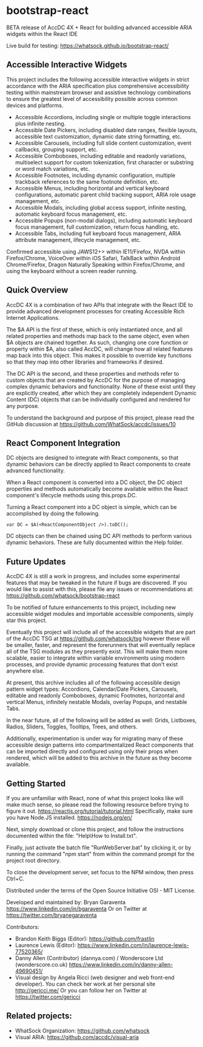 # bootstrap-react
BETA release of AccDC 4X + React for building advanced accessible ARIA widgets within the React IDE

Live build for testing: https://whatsock.github.io/bootstrap-react/

Accessible Interactive Widgets
-----

This project includes the following accessible interactive widgets in strict accordance with the ARIA specification plus comprehensive accessibility testing within mainstream browser and assistive technology combinations to ensure the greatest level of accessibility possible across common devices and platforms.

* Accessible Accordions, including single or multiple toggle interactions plus infinite nesting.
* Accessible Date Pickers, including disabled date ranges, flexible layouts, accessible text customization, dynamic date string formatting, etc.
* Accessible Carousels, including full slide content customization, event callbacks, grouping support, etc.
* Accessible Comboboxes, including editable and readonly variations, multiselect support for custom tokenization, first character or substring or word match variations, etc.
* Accessible Footnotes, including dynamic configuration, multiple trackback references to the same footnote definition, etc.
* Accessible Menus, including horizontal and vertical keyboard configurations, automatic parent child tracking support, ARIA role usage management, etc.
* Accessible Modals, including global access support, infinite nesting, automatic keyboard focus management, etc.
* Accessible Popups (non-modal dialogs), including automatic keyboard focus management, full customization, return focus handling, etc.
* Accessible Tabs, including full keyboard focus management, ARIA attribute management, lifecycle management, etc.

Confirmed accessible using JAWS12+> within IE11/Firefox, NVDA within Firefox/Chrome, VoiceOver within iOS Safari, TalkBack within Android Chrome/Firefox, Dragon Naturally Speaking within Firefox/Chrome, and using the keyboard without a screen reader running.

Quick Overview
-----

AccDC 4X is a combination of two APIs that integrate with the React IDE to provide advanced development processes for creating Accessible Rich Internet Applications.

The $A API is the first of these, which is only instantiated once, and all related properties and methods map back to the same object, even when $A objects are chained together. As such, changing one core function or property within $A, also called AccDC, will change how all related features map back into this object. This makes it possible to override key functions so that they map into other libraries and frameworks if desired.

The DC API is the second, and these properties and methods refer to custom objects that are created by AccDC for the purpose of managing complex dynamic behaviors and functionality. None of these exist until they are explicitly created, after which they are completely independent Dynamic Content (DC) objects that can be individually configured and rendered for any purpose.

To understand the background and purpose of this project, please read the GitHub discussion at
https://github.com/WhatSock/accdc/issues/10

React Component Integration
-----

DC objects are designed to integrate with React components, so that dynamic behaviors can be directly applied to React components to create advanced functionality.

When a React component is converted into a DC object, the DC object properties and methods automatically become available within the React component's lifecycle methods using this.props.DC.

Turning a React component into a DC object is simple, which can be accomplished by doing the following.

```
var DC = $A(<ReactComponentObject />).toDC();
```

DC objects can then be chained using DC API methods to perform various dynamic behaviors. These are fully documented within the Help folder.

Future Updates
-----

AccDC 4X is still a work in progress, and includes some experimental features that may be tweaked in the future if bugs are discovered. If you would like to assist with this, please file any issues or recommendations at: https://github.com/whatsock/bootstrap-react

To be notified of future enhancements to this project, including new accessible widget modules and importable accessible components, simply star this project.

Eventually this project will include all of the accessible widgets that are part of the AccDC TSG at https://github.com/whatsock/tsg
however these will be smaller, faster, and represent the forerunners that will eventually replace all of the TSG modules as they presently exist. This will make them more scalable, easier to integrate within variable environments using modern processes, and provide dynamic processing features that don't exist anywhere else.

At present, this archive includes all of the following accessible design pattern widget types: Accordions, Calendar/Date Pickers, Carousels, editable and readonly Comboboxes, dynamic Footnotes, horizontal and vertical Menus, infinitely nestable Modals, overlay Popups, and nestable Tabs.

In the near future, all of the following will be added as well: Grids, Listboxes, Radios, Sliders, Toggles, Tooltips, Trees, and others.

Additionally, experimentation is under way for migrating many of these accessible design patterns into compartmentalized React components that can be imported directly and configured using only their props when rendered, which will be added to this archive in the future as they become available.

Getting Started
-----

If you are unfamiliar with React, none of what this project looks like will make much sense, so please read the following resource before trying to figure it out.
https://reactjs.org/tutorial/tutorial.html
Specifically, make sure you have Node.JS installed.
https://nodejs.org/en/

Next, simply download or clone this project, and follow the instructions documented within the file: "Help\How to Install.txt".

Finally, just activate the batch file "RunWebServer.bat" by clicking it, or by running the command "npm start" from within the command prompt for the project root directory.

To close the development server, set focus to the NPM window, then press Ctrl+C.

Distributed under the terms of the Open Source Initiative OSI - MIT License.

Developed and maintained by: Bryan Garaventa https://www.linkedin.com/in/bgaraventa
Or on Twitter at https://twitter.com/bryanegaraventa

Contributors:

* Brandon Keith Biggs (Editor): https://github.com/frastlin
* Laurence Lewis (Editor): https://www.linkedin.com/in/laurence-lewis-77520365/  
* Danny Allen (Contributor) (dannya.com) / Wonderscore Ltd (wonderscore.co.uk) https://www.linkedin.com/in/danny-allen-49690451/
* Visual design by Angela Ricci (web designer and web front-end developer). You can check her work at her personal site http://gericci.me/ Or you can follow her on Twitter at https://twitter.com/gericci

Related projects:
-----

* WhatSock Organization: https://github.com/whatsock
* Visual ARIA: https://github.com/accdc/visual-aria

